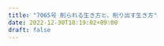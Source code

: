 ```yaml
---
title: "7065号 削られる生き方と、削り出す生き方"
date: 2022-12-30T18:19:02+09:00
draft: false
---
```


```
```

```
```
